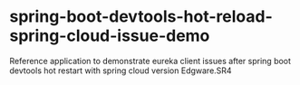 # spring-boot-devtools-hot-reload-spring-cloud-issue-demo
Reference application to demonstrate eureka client issues after spring boot devtools hot restart with spring cloud version Edgware.SR4
